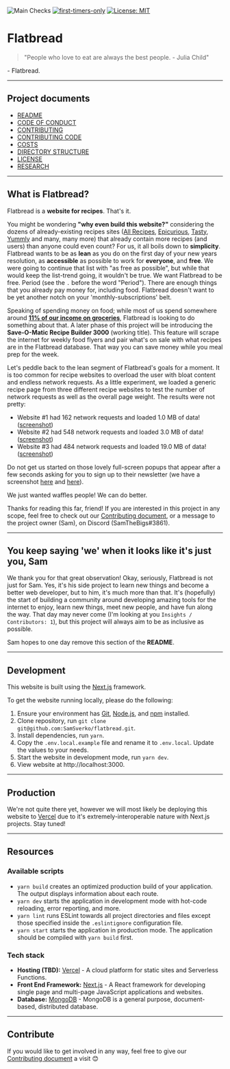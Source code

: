 ![Main Checks](https://github.com/SamSverko/flatbread/workflows/Main%20Checks/badge.svg?branch=main) [![first-timers-only](https://img.shields.io/badge/first--timers--only-friendly-blue.svg)](https://www.firsttimersonly.com/) [![License: MIT](https://img.shields.io/badge/License-MIT-yellow.svg)](https://opensource.org/licenses/MIT)

# Flatbread

> "People who love to eat are always the best people. - Julia Child"

\- Flatbread.

---

## Project documents

- [README](https://github.com/SamSverko/flatbread/blob/main/README.md)
- [CODE OF CONDUCT](https://github.com/SamSverko/flatbread/blob/main/docs/CODE_OF_CONDUCT.md)
- [CONTRIBUTING](https://github.com/SamSverko/flatbread/blob/main/docs/CONTRIBUTING.md)
- [CONTRIBUTING CODE](https://github.com/SamSverko/flatbread/blob/main/docs/CONTRIBUTING_CODE.md)
- [COSTS](https://github.com/SamSverko/flatbread/blob/main/docs/COSTS.md)
- [DIRECTORY STRUCTURE](https://github.com/SamSverko/flatbread/blob/main/docs/DIRECTORY_STRUCTURE.md)
- [LICENSE](https://github.com/SamSverko/flatbread/blob/main/docs/LICENSE.md)
- [RESEARCH](https://github.com/SamSverko/flatbread/blob/main/docs/RESEARCH.md)

---

## What is Flatbread?

Flatbread is a **website for recipes**. That's it.

You might be wondering **"why even build this website?"** considering the dozens of already-existing recipes sites ([All Recipes](https://www.allrecipes.com/), [Epicurious](https://www.epicurious.com/), [Tasty](https://tasty.co/), [Yummly](https://www.yummly.com/) and many, many more) that already contain more recipes (and users) than anyone could even count? For us, it all boils down to **simplicity**. Flatbread wants to be as **lean** as you do on the first day of your new years resolution, as **accessible** as possible to work for **everyone**, and **free**. We were going to continue that list with "as free as possible", but while that would keep the list-trend going, it wouldn't be true. We want Flatbread to be free. Period (see the `.` before the word "Period"). There are enough things that you already pay money for, including food. Flatbread doesn't want to be yet another notch on your 'monthly-subscriptions' belt.

Speaking of spending money on food; while most of us spend somewhere around [**11% of our income on groceries**](https://www.thestreet.com/personal-finance/average-cost-of-food-14845479), Flatbread is looking to do something about that. A later phase of this project will be introducing the **Save-O-Matic Recipe Builder 3000** (working title). This feature will scrape the internet for weekly food flyers and pair what's on sale with what recipes are in the Flatbread database. That way you can save money while you meal prep for the week.

Let's peddle back to the lean segment of Flatbread's goals for a moment. It is too common for recipe websites to overload the user with bloat content and endless network requests. As a little experiment, we loaded a generic recipe page from three different recipe websites to test the number of network requests as well as the overall page weight. The results were not pretty:

- Website #1 had 162 network requests and loaded 1.0 MB of data! ([screenshot](https://github.com/SamSverko/flatbread/blob/main/docs/img/screenshot-1.png))
- Website #2 had 548 network requests and loaded 3.0 MB of data! ([screenshot](https://github.com/SamSverko/flatbread/blob/main/docs/img/screenshot-2.png))
- Website #3 had 484 network requests and loaded 19.0 MB of data! ([screenshot](https://github.com/SamSverko/flatbread/blob/main/docs/img/screenshot-3.png))

Do not get us started on those lovely full-screen popups that appear after a few seconds asking for you to sign up to their newsletter (we have a screenshot [here](https://github.com/SamSverko/flatbread/blob/main/docs/img/screenshot-4.png) and [here](https://github.com/SamSverko/flatbread/blob/main/docs/img/screenshot-5.png)).

We just wanted waffles people! We can do better.

Thanks for reading this far, friend! If you are interested in this project in any scope, feel free to check out our [Contributing document](https://github.com/SamSverko/flatbread/blob/main/docs/CONTRIBUTING.md), or a message to the project owner (Sam), on Discord (SamTheBigs#3861).

---

## You keep saying 'we' when it looks like it's just you, Sam

We thank you for that great observation! Okay, seriously, Flatbread is not just for Sam. Yes, it's his side project to learn new things and become a better web developer, but to him, it's much more than that. It's (hopefully) the start of building a community around developing amazing tools for the internet to enjoy, learn new things, meet new people, and have fun along the way. That day may never come (I'm looking at you `Insights / Contributors: 1`), but this project will always aim to be as inclusive as possible.

Sam hopes to one day remove this section of the **README**.

---

## Development

This website is built using the [Next.js](https://nextjs.org/) framework.

To get the website running locally, please do the following:

1. Ensure your environment has [Git](https://git-scm.com/), [Node.js](https://nodejs.org/en/), and [npm](https://www.npmjs.com/) installed.
2. Clone repository, run `git clone git@github.com:SamSverko/flatbread.git`.
3. Install dependencies, run `yarn`.
4. Copy the `.env.local.example` file and rename it to `.env.local`. Update the values to your needs.
5. Start the website in development mode, run `yarn dev`.
6. View website at http://localhost:3000.

---

## Production

We're not quite there yet, however we will most likely be deploying this website to [Vercel](https://vercel.com/) due to it's extremely-interoperable nature with Next.js projects. Stay tuned!

---

## Resources

### Available scripts

- `yarn build` creates an optimized production build of your application. The output displays information about each route.
- `yarn dev` starts the application in development mode with hot-code reloading, error reporting, and more.
- `yarn lint` runs ESLint towards all project directories and files except those specified inside the `.eslintignore` configuration file.
- `yarn start` starts the application in production mode. The application should be compiled with `yarn build` first.

### Tech stack

- **Hosting (TBD):** [Vercel](https://aws.amazon.com/ec2/) - A cloud platform for static sites and Serverless Functions.
- **Front End Framework:** [Next.js](https://nextjs.org/) - A React framework for developing single page and multi-page JavaScript applications and websites.
- **Database:** [MongoDB](https://www.mongodb.com/) - MongoDB is a general purpose, document-based, distributed database.

---

## Contribute

If you would like to get involved in any way, feel free to give our [Contributing document](https://github.com/SamSverko/flatbread/blob/main/docs/CONTRIBUTING.md) a visit :blush:
